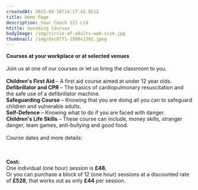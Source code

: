 ```yaml
---
createdAt: 2022-02-16T14:17:42.851Z
title: Home Page
description: Your Coach 121 Ltd
htitle: Upcoming Courses
bodyImage: /img/circle-of-adults-web-size.jpg
thumbnail: /img/dsc8771-1980x1392.jpeg
---
```

**Courses at your workplace or at selected venues**\
\
Join us at one of our courses or let us bring the classroom to you. \
\
**Children's First Aid** – A first aid course aimed at under 12 year olds.\
**Defibrillator and CPR** – The basics of cardiopulmonary resuscitation and the safe use of a defibrillator machine. \
**Safeguarding Course** – Knowing that you are doing all you can to safeguard children and vulnerable adults. \
**Self-Defence** – Knowing what to do if you are faced with danger. \
**Children's Life Skills** – These course can include, money skills, stranger danger, team games, anti-bullying and good food.\
\
Course dates and more details:



\
\
**Cost:**\
One individual (one hour) session is **£48**,\
Or you can purchase a block of 12 (one hour) sessions at a discounted rate of **£528**, that works out as only **£44** per session.